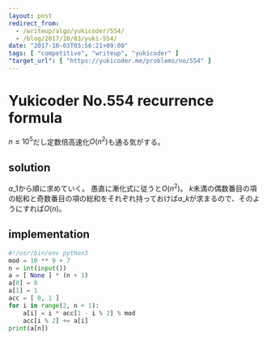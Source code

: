 ```yaml
---
layout: post
redirect_from:
  - /writeup/algo/yukicoder/554/
  - /blog/2017/10/03/yuki-554/
date: "2017-10-03T03:56:21+09:00"
tags: [ "competitive", "writeup", "yukicoder" ]
"target_url": [ "https://yukicoder.me/problems/no/554" ]
---
```


# Yukicoder No.554 recurrence formula

$n \le 10^5$だし定数倍高速化$O(n^2)$も通る気がする。

## solution

$a\_1$から順に求めていく。
愚直に漸化式に従うと$O(n^2)$。
$k$未満の偶数番目の項の総和と奇数番目の項の総和をそれぞれ持っておけば$a\_k$が求まるので、そのようにすれば$O(n)$。

## implementation

``` python
#!/usr/bin/env python3
mod = 10 ** 9 + 7
n = int(input())
a = [ None ] * (n + 1)
a[0] = 0
a[1] = 1
acc = [ 0, 1 ]
for i in range(2, n + 1):
    a[i] = i * acc[1 - i % 2] % mod
    acc[i % 2] += a[i]
print(a[n])
```
